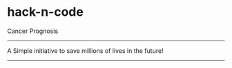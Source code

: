 # hack-n-code
Cancer Prognosis

--------------------------------------------------------------------------------------------------------------------------------
A Simple initiative to save millions of lives in the future!

-------------------------------------------------------------------------------------------------------------------------------